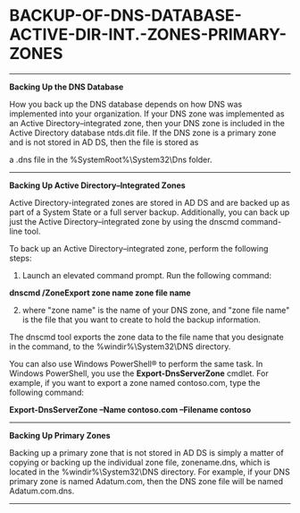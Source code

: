 # BACKUP-OF-DNS-DATABASE-ACTIVE-DIR-INT.-ZONES-PRIMARY-ZONES
***********************

**Backing Up the DNS Database**

How you back up the DNS database depends on how DNS was implemented into your organization. If your DNS zone was implemented as an Active Directory–integrated zone, then your DNS zone is included in the Active Directory database ntds.dit file. If the DNS zone is a primary zone and is not stored in AD DS, then the file is stored as 

a .dns file in the %SystemRoot%\System32\Dns folder.

***********************

**Backing Up Active Directory–Integrated Zones**

Active Directory-integrated zones are stored in AD DS and are backed up as part of a System State or a full server backup. Additionally, you can back up just the Active Directory–integrated zone by using the dnscmd command-line tool.

To back up an Active Directory–integrated zone, perform the following steps:

1. Launch an elevated command prompt.
 Run the following command:

**dnscmd /ZoneExport zone name zone file name**  

2. where "zone name" is the name of your DNS zone, and "zone file name" is the file that you want to create to hold the backup information.
   
The dnscmd tool exports the zone data to the file name that you designate in the command, to the %windir%\System32\DNS directory.

You can also use Windows PowerShell® to perform the same task. In Windows PowerShell, you use the **Export-DnsServerZone** cmdlet. For example, if you want to export a zone named contoso.com, type the following command: 

**Export-DnsServerZone –Name contoso.com –Filename contoso**
***********************

**Backing Up Primary Zones**

Backing up a primary zone that is not stored in AD DS is simply a matter of copying or backing up the individual zone file, zonename.dns, which is located in the %windir%\System32\DNS directory. For example, if your DNS primary zone is named Adatum.com, then the DNS zone file will be named Adatum.com.dns.

***********************
